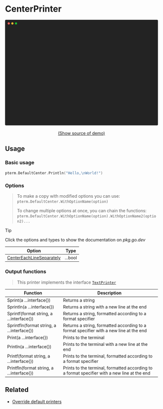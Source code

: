 # CenterPrinter

<!-- 
Replace all of the following strings with the current printer.
        center Center CenterPrinter DefaultCenter
-->

![CenterPrinter Example](https://raw.githubusercontent.com/pterm/pterm/master/_examples/center/animation.svg)

<p align="center"><a href="https://github.com/pterm/pterm/blob/master/_examples/center/main.go" target="_blank">(Show source of demo)</a></p>

## Usage

### Basic usage

```go
pterm.DefaultCenter.Println("Hello,\nWorld!")
```

### Options

> To make a copy with modified options you can use:
> `pterm.DefaultCenter.WithOptionName(option)`
>
> To change multiple options at once, you can chain the functions:
> `pterm.DefaultCenter.WithOptionName(option).WithOptionName2(option2)...`

> [!TIP]
> Click the options and types to show the documentation on _pkg.go.dev_

|Option|Type|
|------|----|
|[CenterEachLineSeparately](https://pkg.go.dev/github.com/pterm/pterm#CenterPrinter.WithCenterEachLineSeparately)|...bool|

### Output functions

> This printer implements the interface [`TextPrinter`](https://github.com/pterm/pterm/blob/master/interface_text_printer.go)

|Function|Description|
|------|---------|
|Sprint(a ...interface{})|Returns a string|
|Sprintln(a ...interface{})|Returns a string with a new line at the end|
|Sprintf(format string, a ...interface{})|Returns a string, formatted according to a format specifier|
|Sprintfln(format string, a ...interface{})|Returns a string, formatted according to a format specifier with a new line at the end|
|Print(a ...interface{})|Prints to the terminal|
|Println(a ...interface{})|Prints to the terminal with a new line at the end|
|Printf(format string, a ...interface{})|Prints to the terminal, formatted according to a format specifier|
|Printfln(format string, a ...interface{})|Prints to the terminal, formatted according to a format specifier with a new line at the end|

## Related
- [Override default printers](docs/customizing/override-default-printer.md)